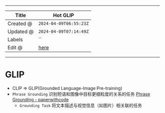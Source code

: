 -----

| Title     | Hot GLIP                                              |
| --------- | ----------------------------------------------------- |
| Created @ | `2024-04-09T06:55:23Z`                                |
| Updated @ | `2024-04-09T07:14:49Z`                                |
| Labels    | \`\`                                                  |
| Edit @    | [here](https://github.com/junxnone/aiwiki/issues/463) |

-----

# GLIP

  - CLIP =\> GLIP(Grounded Language-Image Pre-training)
  - `Phrase Grounding` 识别短语和图像中目标更细粒度的关系的任务 [Phrase Grounding -
    paperwithcode](https://paperswithcode.com/task/phrase-grounding)
      - `Grounding Task` 将文本描述与视觉信息（如图片）相关联的任务
